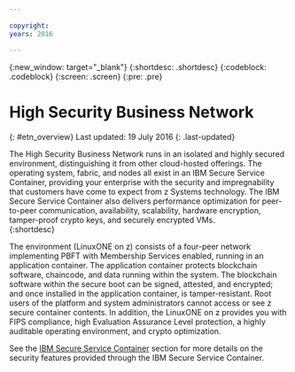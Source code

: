 ```yaml
---
 
copyright:
years: 2016
 
---
```

 
{:new_window: target="_blank"}
{:shortdesc: .shortdesc}
{:codeblock: .codeblock}
{:screen: .screen}
{:pre: .pre}
 
 
# High Security Business Network
{: #etn_overview}
Last updated: 19 July 2016
{: .last-updated}

The High Security Business Network runs in an isolated and highly secured environment, distinguishing it from other cloud-hosted offerings. The operating system, fabric, and nodes all exist in an IBM Secure Service Container, providing your enterprise with the security and impregnability that customers have come to expect from z Systems technology.  The IBM Secure Service Container also delivers performance optimization for  peer-to-peer communication, availability, scalability, hardware encryption, tamper-proof crypto keys, and securely encrypted VMs.  
{:shortdesc}

The environment (LinuxONE on z) consists of a four-peer network implementing PBFT with Membership Services enabled, running in an application container.  The application container protects blockchain software, chaincode, and data running within the system. The blockchain software within the secure boot can be signed, attested, and encrypted; and once installed in the application container, is tamper-resistant.  Root users of the platform and system administrators cannot access or see z secure container contents.  In addition, the LinuxONE on z provides you with FIPS compliance, high Evaluation Assurance Level protection, a highly auditable operating environment, and crypto optimization.

See the [IBM Secure Service Container](etn_ssc.html) section for more details on the security features provided through the IBM Secure Service Container.
